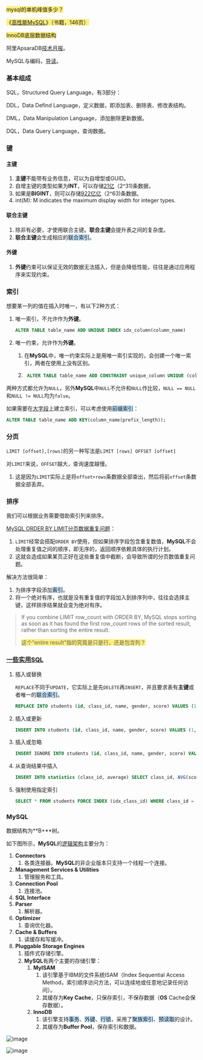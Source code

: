 <span style=background:#ffee7c>mysql的单机峰值多少？</span>

<span style=background:#ffee7c>《[高性能MySQL](https://read.douban.com/reader/ebook/35648568/)》（书籍，146页）</span>

<span style=background:#ffee7c>InnoDB底层数据结构</span>

阿里ApsaraDB[技术月报](http://mysql.taobao.org/monthly/)。

MySQL与编码，[导读](https://blog.hufeifei.cn/2018/05/26/DB/MySQL%E6%80%A7%E8%83%BD%E4%BC%98%E5%8C%96%5B%E5%AE%9E%E8%B7%B5%E7%AF%87%5D-%E5%A4%8D%E5%90%88%E7%B4%A2%E5%BC%95%E5%AE%9E%E4%BE%8B/#where-c1-x-and-c2-x-and-c4-gt-x-and-c3-x)。



### 基本组成

SQL，Structured Query Language，有3部分：

DDL，Data Defind Language，定义数据，即添加表、删除表、修改表结构。

DML，Data Manipulation Language，添加删除更新数据。

DQL，Data Query Language，查询数据。



### 键

#### 主键

1. **主键**不能带有业务信息，可以为自增型或GUID。
2. 自增主键的类型如果为**INT**，可以存储<u>21亿</u>（2^31)条数据，
3. 如果是**BIGINT**，则可以存储<u>922亿亿</u>（2^63)条数据。
4. int(M): M indicates the maximum display width for integer types.

#### 联合主键

1. 除非有必要，才使用联合主键。**联合主键**会提升表之间的复杂度。
2. **联合主键**会生成相应的<span style=background:#c2e2ff>联合索引</span>。

#### 外键

1. **外键**约束可以保证无效的数据无法插入，但是会降低性能，往往是通过应用程序来实现约束。



### 索引

想要某一列的值在插入时唯一，有以下2种方式：

1. 唯一索引，不允许作为**外键**。

   ```sql
   ALTER TABLE table_name ADD UNIQUE INDEX idx_column(column_name)
   ```

2. 唯一约束，允许作为**外键**。

   1. 在**MySQL**中，唯一约束实际上是用唯一索引实现的，会创建一个唯一索引，两者在使用上没有区别。
   
   2. ```sql
       ALTER TABLE table_name ADD CONSTRAINT unique_column UNIQUE (column_name)
       ```

两种方式都允许为`NULL`，另外**MySQL**中`NULL`不允许和`NULL`作比较，`NULL == NULL`和`NULL != NULL`均为`false`。

如果需要在<u>大字段</u>上建立索引，可以考虑使用<span style=background:#c2e2ff>前缀索引</span>：

```sql
ALTER TABLE table_name ADD KEY(column_name(prefix_length));
```



### 分页

`LIMIT [offset],[rows]`的另一种写法是`LIMIT [rows] OFFSET [offset]`

对`LIMIT`来说，`OFFSET`越大，查询速度越慢。

1. 这是因为`LIMIT`实际上是将`offset+rows`条数据全部查出，然后将前`offset`条数据全部丢弃。



### 排序

我们可以根据业务需要借助索引列来排序。

[MySQL ORDER BY LIMIT分页数据重复问题](https://www.jianshu.com/p/544c319fd838)：

1. `LIMIT`经常会搭配`ORDER BY`使用，但如果排序字段包含重复数值，**MySQL**不会处理重复值之间的顺序，即无序的，返回顺序依赖具体的执行计划。
2. 这就会造成如果某页正好在这些重复值中截断，会导致所谓的分页数值重复问题。

解决方法很简单：

1. 为排序字段添加<span style=background:#c2e2ff>索引</span>。
2. 将一个绝对有序，也就是没有重复值的字段加入到排序列中，往往会选择主键，这样排序结果就会变为绝对有序。

> If you combine LIMIT row_count with ORDER BY, MySQL stops sorting as soon as it has found the first row_count rows of the sorted result, rather than sorting the entire result. 
>
> <span style=background:#ffee7c>这个“entire result”指的究竟是只是行，还是包含列？</span>



### [一些实用SQL](https://www.liaoxuefeng.com/wiki/1177760294764384/1246617682185952)

1. 插入或替换

   `REPLACE`不同于`UPDATE`，它实际上是先`DELETE`再`INSERT`，并且要求表有**主键**或者唯一的<span style=background:#c2e2ff>联合索引</span>。

   ```sql
   REPLACE INTO students (id, class_id, name, gender, score) VALUES (1, 1, '小明', 'F', 99);
   ```

2. 插入或更新

   ```sql
   INSERT INTO students (id, class_id, name, gender, score) VALUES (1, 1, '小明', 'F', 99) ON DUPLICATE KEY UPDATE name='小明', gender='F', score=99;
   ```

3. 插入或忽略

   ```sql
   INSERT IGNORE INTO students (id, class_id, name, gender, score) VALUES (1, 1, '小明', 'F', 99);
   ```

4. 从查询结果中插入

   ```sql
   INSERT INTO statistics (class_id, average) SELECT class_id, AVG(score) FROM students GROUP BY class_id;
   ```

5. 强制使用指定索引

   ```sql
   SELECT * FROM students FORCE INDEX (idx_class_id) WHERE class_id = 1 ORDER BY id DESC;
   ```



### MySQL

数据结构为**B+**树。

如下图所示，**MySQL**的[逻辑架构](https://blog.csdn.net/hguisu/article/details/7106342)主要分为：

1. **Connectors**
   1. 各类连接器。**MySQL**的非企业版本只支持一个线程一个连接。
2. **Management Services & Utilities**
   1. 管理服务和工具。
3. **Connection Pool**
   1. 连接池。
4. **SQL Interface**
5. **Parser**
   1. 解析器。
6. **Optimizer**
   1. 查询优化器。
7. **Cache & Buffers**
   1. 读缓存和写缓冲。
8. **Pluggable Storage Engines**
   1. 插件式存储引擎。
   2. **MySQL**有两个主要的存储引擎：
      1. **MyISAM**
         1. 该引擎基于IBM的文件系统ISAM（Index Sequential Access Method，索引顺序访问方法，可以连续地或任意地记录任何访问）。
         2. 其缓存为**Key Cache**，只保存索引，不保存数据（**OS** Cache会保存数据）。
      2. **InnoDB**
         1. 该引擎支持<span style=background:#c2e2ff>事务</span>、<span style=background:#c2e2ff>外键</span>、<span style=background:#c2e2ff>行锁</span>，采用了<span style=background:#c2e2ff>聚族索引</span>、<span style=background:#c2e2ff>预读取</span>的设计。
         2. 其缓存为**Buffer Pool**，保存索引和数据。

![image](E:\markdown\images\7\mysql-framework-english.png)

![image](E:\markdown\images\7\mysql-framework-chinese.png)



